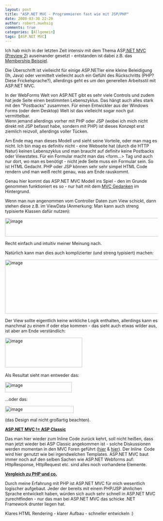 ```yaml
---
layout: post
title: "ASP.NET MVC - Programmieren fast wie mit JSP/PHP"
date: 2008-03-30 22:29
author: robert.muehsig
comments: true
categories: [Allgemein]
tags: [ASP.NET MVC]
---
```

<p>Ich hab mich in der letzten Zeit intensiv mit dem Thema ASP<a href="http://asp.net/mvc/">.NET MVC (Preview 2)</a> auseinander gesetzt - entstanden ist dabei z.B. das <a href="http://code-inside.de/blog/2008/03/13/aspnet-mvc-preview-2-membership/">Membership Beispiel</a>.</p>  <p>Die &#220;berschrift ist vielleicht f&#252;r einige ASP.NETler eine kleine Beleidigung (Ih, Java) oder vermittelt vielleicht auch ein Gef&#252;hl des R&#252;ckschritts (PHP? Diese Frickelsprache?), allerdings geht es um den generellen Arbeitsstil mit ASP.NET MVC.</p>  <p>In der WebForms Welt von ASP.NET gibt es sehr viele Controls und zudem hat jede Seite einen bestimmten Lebenszyklus. Das h&#228;ngt auch alles stark mit den &quot;Postbacks&quot; zusammen. F&#252;r einen Entwickler aus der Windows Forms (oder dem Desktop) Welt ist das vielleicht sogar noch gut vermittelbar.    <br />Wenn jemand allerdings vorher mit PHP oder JSP (wobei ich mich nicht direkt mit JSP befasst habe, sondern mit PHP) ist dieses Konzept erst ziemlich reizvoll, allerdings voller T&#252;cken.</p>  <p>Am Ende mag man dieses Modell und sieht seine Vorteile, oder man mag es nicht. Ich bin mag es definitiv nicht - eine Webseite hat (durch die HTTP Natur) keinen Lebenszyklus und man braucht auf definitv keine Postbacks oder Viewstates. F&#252;r ein Formular macht man das &lt;form...&gt; Tag und auch nur dort, wo man es ben&#246;tigt - nicht jede Seite muss ein Formular sein. So ist HTML Gedacht. PHP oder JSP k&#246;nnen sehr sehr simpel HTML Code rendern und man wei&#223; recht genau, was am Ende rauskommt.</p>  <p>Genau hier kommt das ASP.NET MVC Modell ins Spiel - den im Grunde genommen funktioniert es so - nur halt mit dem <a href="http://de.wikipedia.org/wiki/Model_View_Controller">MVC Gedanken</a> im Hintergrund.</p>  <p>Wenn man nun angenommen vom Controller Daten zum View schickt, dann stehen diese z.B. im ViewData (Anmerkung: Man kann auch streng typisierte Klassen daf&#252;r nutzen):</p>  <p><a href="{{BASE_PATH}}/assets/wp-images/image341.png"><img style="border-right: 0px; border-top: 0px; border-left: 0px; border-bottom: 0px" height="61" alt="image" src="{{BASE_PATH}}/assets/wp-images/image-thumb320.png" width="509" border="0" /></a> </p>  <p>Recht einfach und intuitiv meiner Meinung nach.</p>  <p>Nat&#252;rlich kann man dies auch komplizierter (und streng typisiert) machen:</p>  <p><a href="{{BASE_PATH}}/assets/wp-images/image342.png"><img style="border-right: 0px; border-top: 0px; border-left: 0px; border-bottom: 0px" height="178" alt="image" src="{{BASE_PATH}}/assets/wp-images/image-thumb321.png" width="591" border="0" /></a></p>  <p>Der View sollte eigentlich keine wirkliche Logik enthalten, allerdings kann es manchmal zu einem if oder else kommen - das sieht auch etwas wilder aus, ist aber am Ende verst&#228;ndlich:</p>  <p><a href="{{BASE_PATH}}/assets/wp-images/image343.png"><img style="border-right: 0px; border-top: 0px; border-left: 0px; border-bottom: 0px" height="98" alt="image" src="{{BASE_PATH}}/assets/wp-images/image-thumb322.png" width="254" border="0" /></a>&#160; </p>  <p>Als Resultat sieht man entweder das:</p>  <p><a href="{{BASE_PATH}}/assets/wp-images/image344.png"><img style="border-right: 0px; border-top: 0px; border-left: 0px; border-bottom: 0px" height="34" alt="image" src="{{BASE_PATH}}/assets/wp-images/image-thumb323.png" width="220" border="0" /></a> </p>  <p>...oder das:</p>  <p><a href="{{BASE_PATH}}/assets/wp-images/image345.png"><img style="border-right: 0px; border-top: 0px; border-left: 0px; border-bottom: 0px" height="23" alt="image" src="{{BASE_PATH}}/assets/wp-images/image-thumb324.png" width="226" border="0" /></a> </p>  <p>(das Design mal nicht gro&#223;artig beachten).</p>  <p><strong><u>ASP.NET MVC != ASP Classic</u></strong></p>  <p>Das man hier wieder zum Inline Code zur&#252;ck kehrt, soll nicht hei&#223;en, dass man jetzt wieder bei ASP Classic angekommen ist - solche Diskussionen werden momentan in den MVC Foren gef&#252;hrt (<a href="http://forums.asp.net/t/1239961.aspx">hier</a> &amp; <a href="http://forums.asp.net/t/1234762.aspx">hier</a>). Der Inline&#160; Code wird hier genutzt wie bei irgendwelchen Templates. ASP.NET MVC baut immer noch auf den selben Sachen wie ASP.NET Webforms auf: HttpResponse, HttpRequest etc. sind alles noch vorhandene Elemente.</p>  <p><strong><u>Vergleich zu PHP und co.</u></strong></p>  <p>Durch meine Erfahrung mit PHP ist ASP.NET MVC f&#252;r mich wesentlich logischer aufgebaut. Jeder der bereits mit einem PHP/JSP &#228;hnlichen Sprache entwickelt haben, w&#252;rden sich auch sehr schnell in ASP.NET MVC zurechtfinden - nur das man bei ASP.NET MVC das schicke .NET Framework drunter liegen hat.</p>  <p>Klares HTML Rendering - klarer Aufbau - schneller entwickeln :)</p>
